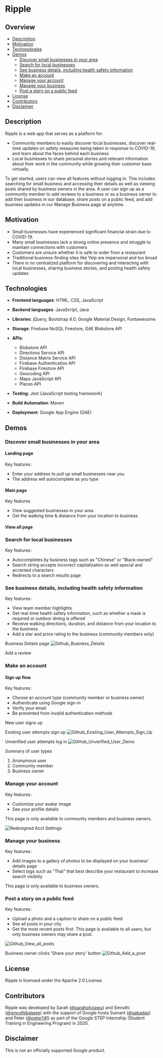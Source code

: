 # Ripple

## Overview
* [Description](#description)
* [Motivation](#motivation)
* [Techonologies](#technologies)
* [Demos](#demos)
  * [Discover small businesses in your area](#discover-small-businesses-in-your-area)
  * [Search for local businesses](#search-for-local-businesses)
  * [See business details, including health safety information](#see-business-details-including-health-safety-information)
  * [Make an account](#make-an-account)
  * [Manage your account](#manage-your-account)
  * [Manage your business](#manage-your-business)
  * [Post a story on a public feed](#post-a-story-on-a-public-feed)
* [License](#license)
* [Contributors](#contributors)
* [Disclaimer](#disclaimer)

## Description
Ripple is a web app that serves as a platform for:
* Community members to easily discover local businesses, discover real-time updates on safety measures being taken in response to COVID-19, and learn about the faces behind each business
* Local businesses to share personal stories and relevant information about their work in the community while growing their customer base virtually.

To get started, users can view all features without logging in. This includes searching for small business and accessing their details as well as viewing posts shared by business owners in the area. A user can sign up as a community member to add reviews to a business or as a business owner to add their business in our database, share posts on a public feed, and add business updates in our Manage Business page at anytime. 

## Motivation
* Small businesses have experienced significant financial strain due to COVID-19.
* Many small businesses lack a strong online presence and struggle to maintain connections with customers
* Customers are unsure whether it is safe to order from a restaurant
* Traditional business-finding sites like Yelp are impersonal and too broad
* There is no centralized platform for discovering and interacting with local businesses, sharing business stories, and posting health safety updates

## Technologies

* **Frontend languages**: HTML, CSS, JavaScript

* **Backend languages**: JavaScript, Java

* **Libraries**: jQuery, Bootstrap 4.0, Google Material Design, Fontawesome

* **Storage**: Firebase NoSQL Firestore, GAE Blobstore API

* **APIs**: 
  * Blobstore API
  * Directions Service API
  * Distance Matrix Service API
  * Firebase Authentication API
  * Firebase Firestore API
  * Geocoding API
  * Maps JavaScript API
  * Places API

* **Testing**: Jest (JavaScript testing framework)

* **Build Automation**: Maven

* **Deployment**: Google App Engine (GAE)

## Demos
### Discover small businesses in your area
#### Landing page
Key features:
* Enter your address to pull up small businesses near you
* The address will autocomplete as you type
#### Main page
Key features
* View suggested businesses in your area
* Get the walking time & distance from your location to business
#### View all page
### Search for local businesses
Key features:
* Autocompletes by business tags such as "Chinese" or "Black-owned"
* Search string accepts incorrect captialization as well special and accented characters
* Redirects to a search results page

### See business details, including health safety information
Key features:
* View team member highlights
* Get real-time health safety information, such as whether a mask is required or outdoor dining is offered
* Receive walking directions, duration, and distance from your location to the business
* Add a star and price rating to the business (community members only)  

Business Details page
![Github_Business_Details](https://user-images.githubusercontent.com/39513112/89875220-d9cb7b00-db71-11ea-8012-b762bf300f01.gif)

Add a review


### Make an account
#### Sign up flow
Key features:
* Choose an account type (community member or business owner)
* Authenticate using Google sign-in
* Verify your email
* Be prevented from invalid authentication methods

New user signs up

Existing user attempts sign up
![Github_Existing_User_Attempts_Sign_Up](https://user-images.githubusercontent.com/39513112/89842670-3788a480-db2b-11ea-838d-63ccfdf5bb92.gif)

Unverified user attempts log in
![GitHub_Unverified_User_Demo](https://user-images.githubusercontent.com/39513112/89839777-6c90f900-db23-11ea-9641-de69d9d05877.gif)

Summary of user types
1. Anonymous user
2. Community member
3. Business owner

### Manage your account
Key features:
* Customize your avatar image
* See your profile details

This page is only available to community members and business owners.  

![Redesigned Acct Settings](https://user-images.githubusercontent.com/39513112/89838064-25086e00-db1f-11ea-8120-586399277c56.gif)

### Manage your business
Key features:
* Add images to a gallery of photos to be displayed on your business' details page
* Select tags such as "Thai" that best describe your restaurant to increase search visibiity

This page is only available to business owners.  

### Post a story on a public feed
Key features:
* Upload a photo and a caption to share on a public feed
* See all posts in your city
* Get the most recent posts first. 
This page is available to all users, but only business owners may share a post.

![Github_View_all_posts](https://user-images.githubusercontent.com/39513112/89842147-a49b3a80-db29-11ea-9c20-12fab313c71a.gif)

Business owner clicks 'Share your story' button
![Github_Add_a_post](https://user-images.githubusercontent.com/39513112/89841456-c8f61780-db27-11ea-9365-e41eb2935f6b.gif)

## License
Ripple is licensed under the Apache 2.0 License.

## Contributors
Ripple was developed by Sarah ([@saraholiviawu](https://github.com/saraholiviawu)) and Smruthi ([@smruthibalajee](https://github.com/smruthibalajee)) with the support of Google hosts Sumant ([@sabadas](https://github.com/sabadas)) and Peter ([@peter14f](https://github.com/peter14f)) as part of the Google STEP Internship (Student Training in Engineering Program) in 2020.

## Disclaimer
This is not an officially supported Google product.
